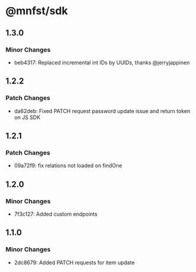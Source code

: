 # @mnfst/sdk

## 1.3.0

### Minor Changes

- beb4317: Replaced incremental int IDs by UUIDs, thanks @jerryjappinen

## 1.2.2

### Patch Changes

- da62deb: Fixed PATCH request password update issue and return token on JS SDK

## 1.2.1

### Patch Changes

- 09a72f9: fix relations not loaded on findOne

## 1.2.0

### Minor Changes

- 7f3c127: Added custom endpoints

## 1.1.0

### Minor Changes

- 2dc8679: Added PATCH requests for item update
